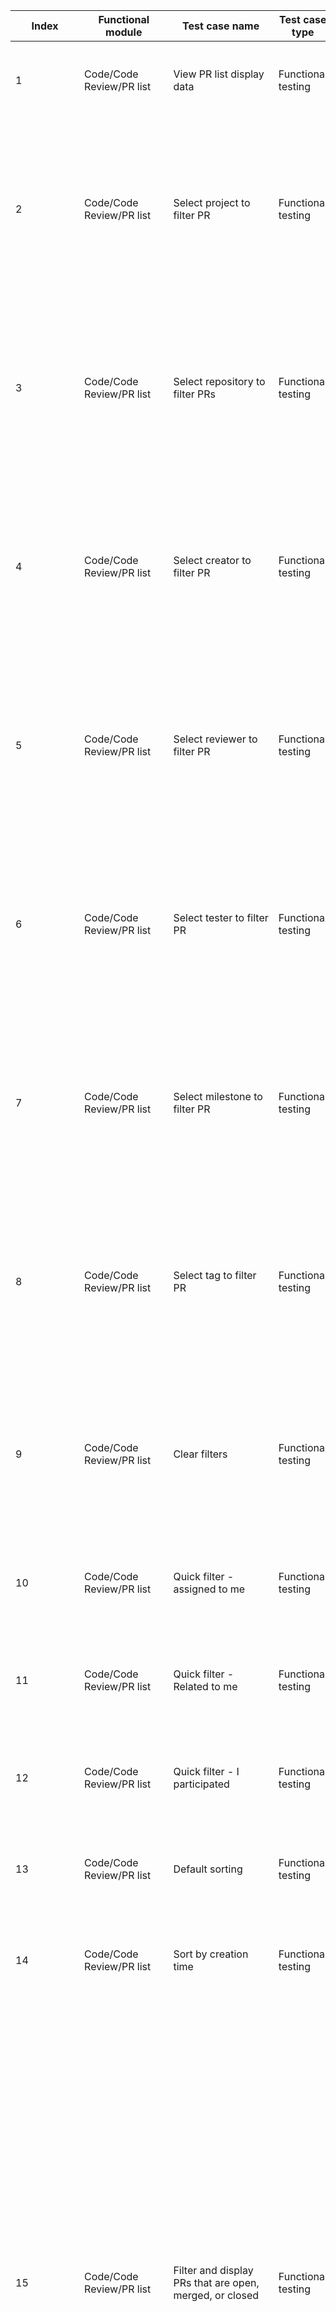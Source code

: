 | Index | Functional module | Test case name | Test case type | Priority | Precondition | Step description | Expected result | Remarks |
| - | - | - | - | - | - | - | - | - |
| 1 | Code/Code Review/PR list | View PR list display data | Functional testing | P4 | 1. Administrator account login<br>2. Multiple PRs already exist<br>3. Enter the open PR list page | View page title, PR title, PR tags, latest commit message, reviewer and tester avatars. | List page title: Code review (enabled), PR related data is correct, avatars are displayed correctly |  |
| 2 | Code/Code Review/PR list | Select project to filter PR | Functional testing | P2 | 1. Administrator account login<br>2. Multiple PRs under different associated projects already exist<br>3. There is already a PR information: Title is 'abc123', Project is 'aa', Repository is 'bb', Creator is 'cc', Reviewer is 'dd', Tester is 'ee', Milestone is 'ff', and Label is 'gg'. | 1. Click on 'Projects' in the filter bar on the list page<br>2. Search project name 'aa'<br>3. Select project | 1. Display associated project list<br>2. Successful search<br>3. Filter out the corresponding PR data | Consistent functionality of filtering data through the filtering options in the open/merged/closed lists |
| 3 | Code/Code Review/PR list | Select repository to filter PRs | Functional testing | P2 | 1. Administrator account login<br>2. Multiple PRs under different associated projects already exist<br>3. There is already a PR information: Title is 'abc123', Project is 'aa', Repository is 'bb', Creator is 'cc', Reviewer is 'dd', Tester is 'ee', Milestone is 'ff', and Label is 'gg'. | 1. Click on 'Repositories' in the filter bar on the list page<br>2. Search repository name 'bb'<br>3. Select repository | 1. Display associated repository list<br>2. Successful search<br>3. Filter out the corresponding PR data | Consistent functionality of filtering data through the filtering options in the open/merged/closed lists |
| 4 | Code/Code Review/PR list | Select creator to filter PR | Functional testing | P2 | 1. Administrator account login<br>2. Multiple PRs under different associated projects already exist<br>3. There is already a PR information: Title is 'abc123', Project is 'aa', Repository is 'bb', Creator is 'cc', Reviewer is 'dd', Tester is 'ee', Milestone is 'ff', and Label is 'gg'. | 1. Click [Creator] in the filter bar on the list page<br>2. Search creator 'cc'<br>3. Select creator | 1. Show associated university members list, visitor list is empty<br>2. Successful search<br>3. Filter out the corresponding PR data | Consistent functionality of filtering data through the filtering options in the open/merged/closed lists |
| 5 | Code/Code Review/PR list | Select reviewer to filter PR | Functional testing | P2 | 1. Administrator account login<br>2. Multiple PRs under different associated projects already exist<br>3. There is already a PR information: Title is 'abc123', Project is 'aa', Repository is 'bb', Creator is 'cc', Reviewer is 'dd', Tester is 'ee', Milestone is 'ff', and Label is 'gg'. | 1. Click [Reviewer] in the filter bar on the list page<br>2. Search reviewer 'dd'<br>3. Select reviewer | 1. Show associated university members list, visitor list is empty<br>2. Successful search<br>3. Filter out the corresponding PR data | Consistent functionality of filtering data through the filtering options in the open/merged/closed lists |
| 6 | Code/Code Review/PR list | Select tester to filter PR | Functional testing | P2 | 1. Administrator account login<br>2. Multiple PRs under different associated projects already exist<br>3. There is already a PR information: Title is 'abc123', Project is 'aa', Repository is 'bb', Creator is 'cc', Reviewer is 'dd', Tester is 'ee', Milestone is 'ff', and Label is 'gg'. | 1. Click [Creator] in the filter bar on the list page<br>2. Search tester 'ee'<br>3. Select testers | 1. Show associated university members list, visitor list is empty<br>2. Successful search<br>3. Filter out the corresponding PR data | Consistent functionality of filtering data through the filtering options in the open/merged/closed lists |
| 7 | Code/Code Review/PR list | Select milestone to filter PR | Functional testing | P2 | 1. Administrator account login<br>2. Multiple PRs under different associated projects already exist<br>3. There is already a PR information: Title is 'abc123', Project is 'aa', Repository is 'bb', Creator is 'cc', Reviewer is 'dd', Tester is 'ee', Milestone is 'ff', and Label is 'gg'. | 1. Click [Milestone] in the filter bar on the list page<br>2. Search milestone 'ff'<br>3. Select milestone | 1. Display associated milestones<br>2. Successful search<br>3. Filter out the corresponding PR data | Consistent functionality of filtering data through the filtering options in the open/merged/closed lists |
| 8 | Code/Code Review/PR list | Select tag to filter PR | Functional testing | P2 | 1. Administrator account login<br>2. Multiple PRs under different associated projects already exist<br>3. There is already a PR information: Title is 'abc123', Project is 'aa', Repository is 'bb', Creator is 'cc', Reviewer is 'dd', Tester is 'ee', Milestone is 'ff', and Label is 'gg'. | 1. Click on 'Tags' in the filter bar on the list page<br>2. Search for tag "gg"<br>3. Select tags | 1. Display associated labels<br>2. Successful search<br>3. Filter out the corresponding PR data | Consistent functionality of filtering data through the filtering options in the open/merged/closed lists |
| 9 | Code/Code Review/PR list | Clear filters | Functional testing | P1 | 1. Administrator account login<br>2. Multiple PRs already exist<br>3. Enter the open PR list page | 1. On the list page, click on 'Project', 'Repository', 'Creator', 'Reviewer', 'Tester', 'Milestone', 'Label' in the filter bar, enter keywords to filter<br>2. Click 'Clear' button | 1. Filter out the corresponding PR data<br>2. Display all opened PR data in the list | Consistent functionality of filtering data through the filtering options in the open/merged/closed lists |
| 10 | Code/Code Review/PR list | Quick filter - assigned to me | Functional testing | P1 | 1. Administrator account login<br>2. Multiple assign to me PRs already exist<br>3. Enter the open PR list page | 1. Click on 'Quick Filter' in the filter bar on the list page<br>2. Click 'Assigned to me' | 1. The dropdown options display 'Assigned to Me', 'Related to Me', 'I'm Involved' as three options<br>2. Filter out corresponding PR data | Consistent functionality of filtering data through the filtering options in the open/merged/closed lists |
| 11 | Code/Code Review/PR list | Quick filter - Related to me | Functional testing | P1 | 1. Administrator account login<br>2. There are multiple PRs related to the current logged-in user<br>3. Enter the open PR list page | 1. Click on 'Quick Filter' in the filter bar on the list page<br>2. Click 'Related to me' | 1. The dropdown options display 'Assigned to Me', 'Related to Me', 'I'm Involved' as three options<br>2. Filter out corresponding PR data | Consistent functionality of filtering data through the filtering options in the open/merged/closed lists |
| 12 | Code/Code Review/PR list | Quick filter - I participated | Functional testing | P1 | 1. Administrator account login<br>2. Multiple PRs exist in which the current user is involved<br>3. Enter the open PR list page | 1. Click on 'Quick Filter' in the filter bar on the list page<br>2. Click "Participated by me" | 1. The dropdown options display 'Assigned to Me', 'Related to Me', 'I'm Involved' as three options<br>2. Filter out corresponding PR data | Consistent functionality of filtering data through the filtering options in the open/merged/closed lists |
| 13 | Code/Code Review/PR list | Default sorting | Functional testing | P2 | 1. Administrator account login<br>2. Multiple PRs already exist<br>3. Enter the open PR list page | 1. Click the sorting icon on the right side of the filtering bar in the list page<br>2. Click 'Default sorting' | 1. Show two options 【Default Sorting】 and 【Creation Time】 in the dropdown<br>2. Page refresh, PR default sorting | Consistent functionality of filtering data through the filtering options in the open/merged/closed lists |
| 14 | Code/Code Review/PR list | Sort by creation time | Functional testing | P2 | 1. Administrator account login<br>2. Multiple PRs already exist<br>3. Enter the open PR list page | 1. Click the sorting icon on the right side of the filtering bar in the list page<br>2. Click the "Create Time". | 1. Show two options 【Default Sorting】 and 【Creation Time】 in the dropdown<br>2. Page refresh, PRs sorted in reverse order of creation time | Consistent functionality of filtering data through the filtering options in the open/merged/closed lists |
| 15 | Code/Code Review/PR list | Filter and display PRs that are open, merged, or closed | Functional testing | P0 | 1. Administrator account login<br>2. Go to the PR list page for each state: open/merged/closed.<br>3. There are 3 existing PR (Pull Request) information in open/merged/closed states: Title is 'abc123', Project is 'aa', Repository is 'bb', Creator is 'cc', Reviewer is 'dd', Tester is 'ee', Milestone is 'ff', Label is 'gg' | 1. Click on the project 'aa', repository 'bb', creator 'cc', reviewer 'dd', tester 'ee', milestone 'ff', label 'gg' in the filter bar on the list page<br>2. Enter "a" in the search input box in the code review column and move the cursor away.<br>3. Enter 'c1' in the search input box for code review and move the cursor out of the input box<br>4. Enter "3" in the search input box in the code review panel and move the cursor out of the input box.<br>5. In the code review panel, enter 'ABC' in the search input box and move the cursor out of the input box<br>6. In the code review, enter 'mmabc123mm' in the search input box, and move the cursor away from the input box. | 1. Code review panel data refresh, including 'abc123' in the search results for code reviews<br>2. Code review panel data refresh, including 'abc123' in the search results for code reviews<br>3. Code review panel data refreshes, including 'abc123' in the search results for code review<br>4. Code review panel data refreshes, including 'abc123' in the search results for code review<br>5. Code review panel data refreshes, including 'abc123' in the search results for code review<br>6. Prompt: No Code Review Available | Consistent filtering functionality in the open/merged/closed lists. |
| 16 | Code/Code Review/PR list | Create PR in PR list page | Functional testing | P0 | 1. Administrator account login<br>2. Multiple PRs already exist<br>3. Enter the open PR list page | 1. Click the "Request Review" button in the upper right corner of the list page<br>2. In the source branch selection box, click to select a repository and a branch within the repository.<br>3. Select different branches in the target branch selection box<br>4. Appear (1) or (2) prompt information, check the reviewer and reviewer names and avatars, submission records, file changes below the title input box<br>5. Fill in the title and review content, check 'Delete submitted branch after merging' and 'Close mentioned tasks after merging', click 'Create' button.<br>6. View PR title, creator, creation time, corresponding source branch and target branch, PR content, commit history, file changes, and operation log data | 1. Jump to the page for code review requests<br>2. The repository and branch of the target branch are the same as the source branch. The page prompts: You must select a different branch.<br>3. Depending on the different versions of the branch code, there may be three types of prompts: ① Cannot be automatically merged.<br>② Automatically merge<br>③ Code is the same in two branches, switch to another branch.<br>4. Reviewer and reviewer name and avatar are correct, submit records, file change data correctly<br>5. Successfully created, jump to the PR details page<br>6. The data is consistent with when creating a new PR |  |
| 17 | Repository/Code Review/PR | Create comment PR | Functional testing | P1 | 1. Administrator account login<br>2. There is an existing PR with the title "abc"<br>3. Go to PR details page | 1. Fill in the comment content (images, emojis, etc.), click the 'Comment' button<br>2. Refresh PR details page | 1. Comment Success, Comment +1<br>2. Comments still exist |  |
| 18 | Repository/Code Review/PR | Edit PR comment | Functional testing | P3 | 1. Administrator account login<br>2. There is already a PR with the title 'abc' and there are comments in the PR<br>3. Go to PR details page | 1. Select a comment, click [Edit], modify the comment content (image, emoji, etc.), click [Comment] button<br>2. Refresh PR details page | 1. Edit succeeded<br>2. Comments still exist |  |
| 19 | Repository/Code Review/PR | Reply to PR comment | Functional testing | P3 | 1. Administrator account login<br>2. There is already a PR with the title 'abc' and there are comments in the PR<br>3. Go to PR details page | 1. Choose a comment reply, fill in the content (image, emoticon, etc.), and click the 'Comment' button<br>2. Refresh PR details page | 1. Comment Success, Comment +1<br>2. Reply to comments still exist |  |
| 20 | Repository/Code Review/PR | Delete PR comment | Functional testing | P3 | 1. Administrator account login<br>2. There is already a PR with the title 'abc' and there are comments in the PR<br>3. Go to PR details page | 1. Select the comment and click the 'Delete' button<br>Click the [Delete] button<br>3. Refresh the PR detail page | Popup prompt to delete comment<br>2. Delete successfully, no prompt message<br>3. Comment-1 |  |
| 21 | Repository/Code Review/PR | React to PR comments | Functional testing | P3 | 1. Administrator account login<br>2. There is already a PR with the title 'abc' and there are comments in the PR<br>3. Go to PR details page | 1. Select a comment and click the "+" to express your opinion<br>2. Select emoticon<br>3. Refresh the PR detail page | 1. Display emoticon<br>2. Emojis are displayed below the comments +1<br>3. Emojis still exist |  |
| 22 | Repository/Code Review/PR | Copy PR comment link | Functional testing | P3 | 1. Administrator account login<br>2. There is already a PR with the title 'abc' and there are comments in the PR<br>3. Go to PR details page | 1. Select the comment, click 'Copy link'<br>2. Create a new tab, paste the link in the address bar, and access the link. | 1. Prompt copied<br>2. Successfully access the PR details page |  |
| 23 | Repository/Code Review/PR | Comment delete exception | Functional testing | P4 | 1. Administrator account login<br>2. There is already a PR with the title 'abc' and there are comments in the PR<br>3. Go to PR details page | 1. Open two web ends web1 and web2 and delete the same comment at the same time<br>2. web2 end Click 'OK' | 1. Deletion of a comment is successful on one web1 end, but fails on another web2 end with a pop-up prompt: Comment deletion failed!<br>2. The pop-up window is closed, the page is refreshed, and the comment is not displayed |  |
| 24 | Repository/Code Review/PR | Create comment exception | Functional testing | P4 | 1. Administrator account login<br>2. There is an existing PR with the title "abc"<br>3. Go to PR details page | 1. Open two web pages web1 and web2. web1 deletes the commented target, web2 creates a new comment<br>2. Refresh the web2 interface | 1. Toast message: Comment failed, please try again later!<br>2. Comment is not displayed |  |
| 25 | Repository/Code Review/PR | Edit comment exception | Functional testing | P4 | 1. Administrator account login<br>2. There is already a PR with the title 'abc' and there are comments in the PR<br>3. Go to PR details page | 1. Open two web versions: web1 and web2. Delete a comment in web1, and edit the comment in web2.<br>2. Refresh the web2 interface | 1. Toast prompt: 404 Not Found. |  |
| 26 | Repository/Code Review/PR | Reply comment exception | Functional testing | P4 | 1. Administrator account login<br>2. There is already a PR with the title 'abc' and there are comments in the PR<br>3. Go to PR details page | 1. Open two web versions: web1 and web2. Delete a comment in web1, and reply to the comment in web2.<br>2. Refresh the web2 interface | 1. Toast prompt: This comment has been deleted!<br>2. Comment is not displayed |  |
| 27 | Repository/Code Review/PR | Comment content restriction verification | Functional testing | P3 | 1. Administrator account login<br>2. There is an existing PR with the title "abc"<br>3. Go to PR details page | 1. When comment content is empty<br>2. Enter a comment with a space and click "Comment"<br>3. Enter an emoji or special characters such as <>?!@#￥%……&*（, and click 'Comment'<br>4. Enter a character<br>5. Enter 65535 characters<br>6. Enter a word count of 65536 characters | 1. The "Comment" button is grayed out and cannot be clicked<br>2. Toast prompt: Comment content is empty and cannot be created.<br>3. Comment created successfully<br>4. Comment created successfully<br>5. Comment created successfully<br>6. Comment failed, toast prompt: Content too long (maximum 65535 characters) |  |
| 28 | Repository/Code Review/PR | PR details - Merge function - Branch merge | Functional testing | P1 | 1. Logged In<br>2. Create branch aa in the repository, add file name bb with content cc, add file name bb2 with content cc2. Branch aa has two commits, create pr1 from aa to master<br>3. Go to the details page of pr1, set the reviewers and testers, and display the merge button | 1. Click 'Merge'<br>2. Click on "Merge Branch"<br>3. Click on 'Accept pull request' | 1. Show the option 'Merge Branch - all commits from the source branch will be merged into the target branch and create a new commit'.<br>Flatten Branch-Multiple commits in the source branch will be packaged into one commit and merged into the target branch<br>Rebase and merge - The 个 submissions from the source branch will be repositioned and submitted to the target branch.<br>2. Show input box, auto fill title, description<br>3. Merge successful. The page is refreshed, the PR status changes to merged, and check the master branch for the addition of file 'bb' with content 'cc'. | PR merge requires at least 1 commit, with no maximum limit |
| 29 | Repository/Code Review/PR | PR details-Merge function-Flatten branch | Functional testing | P1 | 1. Logged In<br>2. Create branch aa in the repository, add file name bb with content cc, add file name bb2 with content cc2. Branch aa has two commits, create pr1 from aa to master<br>3. Go to the details page of pr1, set the reviewers and testers, and display the merge button | 1. Click "Merge" and select the flat branch<br>2. Click on 'Accept pull request' | 1. Show the option 'Merge Branch - all commits from the source branch will be merged into the target branch and create a new commit'.<br>Flatten Branch-Multiple commits in the source branch will be packaged into one commit and merged into the target branch<br>Rebase and merge - The 个 submissions from the source branch will be repositioned and submitted to the target branch.<br>2. Show input box, auto fill title, description<br>3. Merge successfully. Page refreshes and PR status changes to merged. Check master branch, new file bb added with content cc | PR merge requires at least 1 commit, with no maximum limit |
| 30 | Repository/Code Review/PR | PR details - Merge function - Rebase and merge | Functional testing | P1 | 1. Logged In<br>2. Create branch aa in the repository, add file name bb with content cc, add file name bb2 with content cc2. Branch aa has two commits, create pr1 from aa to master<br>3. Go to the details page of pr1, set the reviewers and testers, and display the merge button | 1. Duplicate create PR display 'Merge' button, click 'Merge', select 'Edit and Merge'.<br>2. Click on 'Accept pull request' | 1. Show the option 'Merge Branch - all commits from the source branch will be merged into the target branch and create a new commit'.<br>Flatten Branch-Multiple commits in the source branch will be packaged into one commit and merged into the target branch<br>Rebase and merge - The 个 submissions from the source branch will be repositioned and submitted to the target branch.<br>2. Display the text: Multiple submissions from the source branch will be repositioned and submitted to the target branch<br>3. Merge successfully. Page refreshes and PR status changes to merged. Check master branch, new file bb added with content cc | PR merge requires at least 1 commit, with no maximum limit |
| 31 | Repository/Code Review/PR | PR details - branch merge text box restriction | Functional testing | P3 | 1. Logged In<br>2. Create PR1 for the repository<br>3. Enter the 'pr1 details page' which displays the merge commit text box. | 1. Title is empty, description is empty<br>2. Title is empty, description is not empty<br>3. Title is not empty, description is empty<br>4. Title length:<br>5. Description length:<br>6. Title and description emoji symbols<br>7. Title and description special characters<br>8. Title and description input empty space | 1. Not mergeable<br>2. Can be merged<br>3. Can be merged<br>Limit: 65535<br>Limit: 65535<br>6. No Limit<br>7. No Limit<br>8. Cannot be merged |  |
| 32 | Repository/Code Review/PR | PR details - review feature | Functional testing | P2 | 1. Logged In<br>2. Create PR1 for the repository<br>3. Enter the 'pr1 details page' | 1. No Operation<br>2. Click on the Minimum number of people dropdown menu<br>3. Click the Edit icon to deselect the Inspectors<br>4. Click on the Minimum number of people dropdown menu | 1. By default, display one Inspector, with a minimum of 1<br>2. Display 0 and 1<br>3. The review shows unset, minimum number 0<br>4. Display 0 |  |
| 33 | Repository/Code Review/PR | PR-File changes, comment code in file | Functional testing | P0 | 1. Administrator account login<br>2. There is an existing PR with the title "abc"<br>3. Go to PR details page | 1. Select a file with code changes and hover over a line of code.<br>2. Click "+"<br>3. Fill in the content, click [Comment] | 1. Show the identifier for adding comments '+', prompt: click to comment on this line<br>2. Pop-up text box.<br>3. Submit successfully |  |
| 34 | Repository/Code Review/PR | PR - Submit records, comment on code in files | Functional testing | P0 | 1. Administrator account login<br>2. There is an existing PR with the title "abc"<br>3. Go to PR details page | 1. Select a file with code changes and hover over a line of code.<br>2. Click "+"<br>3. Fill in the content, click [Comment] | 1. Show the identifier for adding comments '+', prompt: click to comment on this line<br>2. Pop-up text box.<br>3. Submit successfully |  |
| 35 | Repository/Code Review/PR | Rollback PR | Functional testing | P0 | 1. Administrator account login<br>2. There is a merged PR with the title 'abc'<br>3. Go to PR details page | 1. Enter the merged PR details page and click the "Rollback" button<br>2. Click on [New] | 1. Jump to the page for code review requests<br>2. Creation successful, redirect to the 'Roll Back xxx' page |  |
| 36 | Repository/Code Review/PR | Resolve PR conflicts in webIDE | Functional testing | P0 | 1. Administrator account login<br>2. There is an existing PR with the title "abc"<br>3. Go to PR details page | 1. Select a PR that can be resolved in webIDE and click [Try to resolve conflicts in webIDE]<br>2. Click on the conflicting file<br>3. Click on the conflict resolution method 'Accept Both'<br>4. Click on '+' to temporarily save, enter commit information, and click submit<br>5. Click "Return to repository" button | 1. Jump to the webIDE page<br>2. The file correctly displays the conflicting content and provides options for handling it [accept current changes/accept introduced changes/accept both]<br>3. Merge the code in the file<br>4. Submit successfully and display file differences in sections<br>5. Successfully return to PR page details |  |
| 37 | Repository/Code Review/PR | PR details page - Convert draft | Functional testing | P1 | 1. Logged In<br>2. Create pr1<br>3. Go to PR1 details page | 1. Click "Set as draft"<br>2. Click 'Cancel Draft' | 1. Toast prompt: Set as draft<br>2. Toast prompt: draft setting cancelled. |  |
| 38 | Repository/Code Review/PR | PR detail page - edit function | Functional testing | P1 | 1. Logged In<br>2. Create pr1<br>3. Go to PR1 details page | 1. Click the 'Edit' button<br>2. Change: pr content, pr dependencies, set priority as important, set labels, set associated issue, set milestone association, auto handling: checked, delete branch after closing and close mentioned issues after merging | 1. Enter edit page<br>2. Save successfully, the page refreshes and displays the latest title and content |  |
| 39 | Repository/Code Review/PR | PR details - Clone/Download - https | Functional testing | P2 | 1. Logged In<br>2. Enter a repository with an existing PR<br>3. Select a PR and click into the details page | 1. Click 'Clone/Download'<br>2. Click "HTTPS", click "Copy", paste it in the terminal and press Enter. | 1. Show dropdown menu<br>2. Terminal download normal |  |
| 40 | Repository/Code Review/PR | PR details - Clone/Download - SSH | Functional testing | P2 | 1. Logged In<br>2. Enter a repository with an existing PR<br>3. Select a PR and click into the details page | 1. Click 'Clone/Download'<br>2. Click 'SSH', click 'Copy', paste it in the terminal, and press enter | 1. Show dropdown menu<br>2. Terminal download normal |  |
| 41 | Repository/Code Review/PR | PR details - Download PR as Diff file | Functional testing | P2 | 1. Logged In<br>2. Enter a repository with an existing PR<br>3. Select a PR and click into the details page | 1. Click 'Clone/Download'<br>2. Click 'Download diff file' | 1. Show dropdown menu<br>2. The page jumps to the diff page and displays normally | Download PR's Diff file |
| 42 | Repository/Code Review/PR | PR details - Download PR as Email Patch file | Functional testing | P2 | 1. Logged In<br>2. Enter a repository with an existing PR<br>3. Select a PR and click into the details page | 1. Click 'Clone/Download'<br>2. Click 'Download Email Patch' | 1. Show dropdown menu<br>2. Page redirected to .patch page, displayed correctly | Download PR's Email Patch file |
| 43 | Repository/Code Review/PR | Pull Request details page - Close/Reopen feature | Functional testing | P1 | 1. Logged In<br>2. Create pr1<br>3. Go to PR1 details page | 1. Click 'Close'<br>2. Click on 'Reopen pull request'<br>3. At the bottom of the PR details, under the comment box, click 'Close pull request'<br>4. Click on 'Reopen pull request' below the comment box. | 1. Prompt: pull request update successful, status is closed<br>2. Note: pull request update successful, status is open<br>3. Prompt: Pull request updated successfully with 'Closed' status<br>4. Note: pull request update successful, status is open |  |
| 44 | Repository/Code Review/PR | PR details-audit item. | Functional testing | P1 | 1. Logged In<br>2. Create PR1 and set the reviewer and tester as yourself<br>3. Go to PR1 details page | 1. Click "Review approved"<br>2. Click "Pass the test"<br>3. Click "Cancel the review"<br>4. Click "Cancel the test"<br>5. Set the number of reviewers on the right side to 0<br>6. Set the number of testers on the right side to 0<br>7. Click "Review approved"<br>8. Click "Pass the test"<br>9. Add repository member 'member2' as an administrator and add reviewer 'member2'.<br>10. Set the number of reviewers to 2<br>11. Add testing member2<br>12. Set the number of testers to 2<br>13. Click 'Review Passed (All)'<br>14. Click 'Test Passed (All)'<br>15. Click on 'Cancel review'<br>16. Click on 'Cancel test'<br>17. Set the Reviewer to 0. Do not select any members<br>18. Set Testers to 0, do not select any members | 1. toast prompt: Inspection passed, the inspection item, the inspection shows completed, and the status is checked. The wording of "Inspection passed" is changed to "Cancel inspection".<br>2. Toast notification: Test passed the approval item, the test is marked as completed, and the status is checked. Text notification: No conflicts between source branch and target branch. Automatic merge is possible (if you still want to manually merge - click here to see how to do it). Display "Merge" button. Change the text of "Test Passed" to "Cancel Test"<br>3. Toast message: Successfully canceled review. 'Merge' button is not displayed. Text prompt: This Pull Request cannot be merged at the moment, as some reviews have not passed. Change 'Cancel Review' to 'Review Passed'.<br>4. Toast message: 'Successfully canceled the test'. 'Cancel Test' changes to 'Test Passed'.<br>5. Review Item: Review shows completed 0/0<br>6. Audit item: Test display shows completed 0/0 and displays the 'Merge' button<br>7. Review item: Review shows completed 1/0 Display 'Merge' button<br>8. Audit item: Testing shows completed 1/0 display "Merge" button<br>9. Audit item: Assign review personnel to display memeber2<br>10. Review item: The review display shows in progress 1/2. The 'Merge' button is not displayed. The 'Cancel Review' becomes a dropdown menu with options 'Cancel Review' and 'Review Passed (All)'.<br>11. Audit item: Assign, the test team member 2 is newly displayed.<br>12. Audit item: Testing shows in progress 1/2, 'Merge' button is not displayed, 'Cancel test' becomes a dropdown menu with options 'Cancel test' and 'Test passed (all)'.<br>13. Audit item: Review shows 2/2 completed with member2 checked<br>14. Review item: Test shows 2/2 completed, displays "Merge" button, member2 is checked<br>15. Review item: The review shows in progress 1/2 member2 is checked and does not display the 'Merge' button<br>16. Audit item: Testing shows 1/2 in progress with member2 checked<br>17. Audit item: Review column not displayed<br>18. In the review section, the 'Test' column is not displayed. Instead, the 'Merge' button is shown. |  |
| 45 | Repository/Code Review/PR | PR details - priority | Functional testing | P2 | 1. Logged In<br>2. Create PR1 for the repository<br>3. Go to the details page of PR1 | 1. Priority only supports single selection. Click 'Edit' for priority and select 'Critical'<br>2. Click "Edit" under priority again and select "Major" | 1. Priority is displayed as Critical<br>2. Priority is displayed as Major |  |
| 46 | Repository/Code Review/PR | PR details - Tags | Functional testing | P2 | 1. Logged In<br>2. Create PR1 for the repository<br>3. Go to the details page of PR1 | 1. Tags support multiple selection. Click on the 'Edit' button of the tag and select 'bug' and 'feature'.<br>4. Click on the tag 'Edit' again and select bug<br>5. Click on the 'Edit' tab again and select 'feature' | 3. Tags display bug feature<br>4. Display the tag as 'feature'<br>5. Label shows 'Not set' |  |
| 47 | Repository/Code Review/PR | PR Details - Label List | Functional testing | P2 | 1. Logged In<br>2. Create PR1 in the repository with 50 tags<br>3. Go to the details page of PR1 | 1. Click 'Edit Label' | 1. Display all label information without pagination function |  |
| 48 | Repository/Code Review/PR | PR details - Labels - Search function - See public use cases | Functional testing | P2 | 1. Logged In<br>2. Repository create pr1, create tags: 'aba', 'aabb'<br>3. Go to the details page of PR1 | 1. Click on the 'Edit' label and enter the label in the search box<br>2. Enter search term 'bb' in the search box<br>3. Enter 'b' in the search box<br>4. Search box length limit | 1. Text display: No suitable results found<br>2. Search result is: aabb<br>3. Search result: aba/aabb<br>4. No Limit |  |
| 49 | Repository/Code Review/PR | PR details - Tags - Tag management jump | Functional testing | P1 | 1. Logged In<br>2. Create PR1 for the repository<br>3. Go to the details page of PR1 | 1. Click on the "Edit" label<br>2. Click on "Tag Management" | 1. Display label list<br>2. Jump to label management interface |  |
| 50 | Repository/Code Review/PR | Pull Request Details - Associate Issue | Functional testing | P1 | 1. Logged In<br>2. Create PR1 repository. Create an issue named aba and aabb.<br>3. Go to the details page of PR1 | 1. Associate issues support multi-selection, click on 'Edit' to select issue1 and issue2 for association.<br>2. Click 'Edit' for the associated issue and select issue1 and issue2 | 1. Associate issue displays issue1 issue2<br>2. Associated issue is displayed as unlinked |  |
| 51 | Repository/Code Review/PR | PR details - Associated issue list | Functional testing | P1 | 1. Logged In<br>2. Create a repository with 100 PR1 issues<br>3. Go to the details page of PR1 | 1. Click 'Edit Label' | 1. Display all issue information, without pagination |  |
| 52 | Repository/Code Review/PR | Create PR | Functional testing | P0 | 1. Logged In<br>2. Create branch aba identical to master, aabb is ahead of master<br>3. Enter the 'PR list' page | 1. Click 'Create pull request'<br>2. Click the branch dropdown menu of the source branch and select aba<br>3. Click on the branch dropdown menu of the source branch and select 'aabb'<br>4. Title input: pr1 Click 'Create pull request'<br>5. Enter create pull request page again, select source branch as aabb | 1. Redirect to the 'Create pull request' page, which by default shows 'namespace/project_path/master' and prompts to choose a different branch<br>2. Text prompt: repository branch namespace/project_path/aba and namespace/project_path/master seem to have no difference, try selecting another branch?<br>3. Display editable content, text prompt: "Automatically merge" Create pull request "button grayed out<br>4. Toast prompt: Pull Request created successfully! Page refreshes to display the PR details<br>5. Text prompt: Pull Request with the same source branch and target branch already exists! pr1 |  |
| 53 | Repository/Code Review/PR | Create pseudo-concurrent pull request | Functional testing | p3 | 1. Logged In<br>2. Create a branch 'aabb' ahead of 'master'<br>3. Enter the web client 1PR creation page. Branch aabb -> master, Title: aa.<br>4. Create a new web2 window and enter the new PR interface at the same time. Branch: aabb -> master. Title: aa | 1. Click on "Create pull request" for web1 and immediately click on "Create pull request" for web2. | 1. Web1 created successfully, Web2 creation failed. Toast message: Pull Request with the same source branch and target branch already exists! Page refreshed. Message: Pull Request with the same source branch and target branch already exists! |  |
| 54 | Repository/Code Review/PR | Create PR - Verify title restrictions | Functional testing | p3 | 1. Logged In<br>Enter the new pull request page | 1. Enter emoji, click 'Create Pull Request'<br>2. Enter a space and click 'Create Pull Request'<br>3. Title length limit, minimum 1 character<br>4. Title length limit is less than or equal to 191 characters<br>5. Title length limit, enter 192 characters<br>6. Enter a title with special characters 'abc123中文!@#$%^&！@#。，。><?_+' and include emoji expressions. | 1. Creation failed, prompt 'Title cannot be blank, please fill it in before submitting.'<br>2. Title field is marked in red<br>3. Created successfully<br>4. Create succeeded<br>5. Creation failed, prompt 'Pull Request creation failed! Title is too long (maximum 191 characters).'<br>6. Creation successful, jump to the PR details page, the title is displayed correctly, and emoji expressions are filtered out. |  |
| 55 | Repository/Code Review/PR | Create pr-verify that the title can be repeated | Functional testing | p3 | 1. Logged In<br>Enter the new pull request page | 1. Enter the title 'aa', click 'Create pull request'<br>2. Enter the new creation interface again, enter the title as 'aa', and click 'Create Pull Request'. | 1. Successfully created, toast prompt: Pull Request created successfully! The page is refreshed to display the PR details.<br>2. Successfully created, toast prompt: Pull Request created successfully! The page is refreshed to display the PR details. |  |
| 56 | Repository/Code Review/PR | Create PR - Validate content restrictions | Functional testing | p3 | 1. Logged In<br>Enter the new pull request page | 1. Enter the title, and then enter the content with a word count of 65535. Click 'Create pull request'<br>2. The content input exceeds 65535 characters. Click 'Create pull request'.<br>3. When the content is empty<br>4. Content is emoji, special characters $%^&*《》? | 1. Successfully created, toast prompt: Pull Request created successfully! The page is refreshed to display the PR details.<br>2. Creation failed, toast message: Pull Request creation failed, please try again later!<br>3. Can be created successfully<br>4. Can be created successfully |  |
| 57 | Repository/Code Review/PR | New PR page - Branch list - Search | Functional testing | P2 | 1. Logged In<br>2. Create branches aba and aabb ahead of master.<br>3. Enter the PR list page | 1. Click 'Create pull request'<br>2. Click on the dropdown menu of the source branch<br>3. Search box enter cc<br>4. Enter t<br>5. Enter a<br>6. Enter b<br>7. Enter ba | 1. Redirect to the 'Create pull request' page, which by default shows 'namespace/project_path/master' and prompts to choose a different branch<br>2. Display master aba aabb<br>3. Copy prompt: No results found<br>4. Display master<br>5. Display master aba aabb<br>6. Display aba aabb<br>7. Show ABA |  |
| 58 | Repository/Code Review/PR | PR details - milestone | Functional testing | P2 | 1. Logged In<br>2. Create a PR in the repository and create a milestone named aba and aabb<br>3. Go to the details page of PR1 | 1. Milestone only supports single selection. Click "Edit" for milestone and select aba<br>2. Click "Edit" in the milestone and select aabb<br>3. Click 'Edit' for the milestone and select 'unassociated' | 1. Milestone displays aba<br>2. Milestone Display aabb<br>3. Milestone displays unassociated |  |
| 59 | Repository/Code Review/PR | PR details - Milestone list | Functional testing | P2 | 1. Logged In<br>2. Create a PR1 repository with 100 milestones.<br>3. Go to the details page of PR1 | 1. Click on "Milestone Edit" | 1. Display all milestones, no pagination function. |  |
| 60 | Repository/Code Review/PR | PR Details - Operation Log | Functional testing | P1 | 1. Logged in as memeber1<br>2. Create branch 'aba' ahead of 'master', create milestone 1, create issue 1, create pull request 1<br>3. Enter the create pull request page, branch aba -> master | 1. Enter title pr2. Enter content pr2. Select pr dependency pr1. Set priority to important, set label to bug, set associated issue<br>2. Edit pr2, cancel the dependency on pr1 and save<br>3. Edit PR2 and update the content to pr2pr2 and save<br>4. Click 'Review passed'<br>5. Click 'Test Passed'<br>6. Click 'Set as draft'<br>7. Branch aba added file bb, create a commit<br>8. Click 'Cancel Draft'<br>9. Click 'Merge' to merge branches | 1. Toast prompt: Pull Request created successfully! Refresh the page to display pr details, initialize the log to display: xxx
Add dependency pr! x pr1 (highlighted and clickable)<br>xx sets priority to Major<br>xx added the bug label<br>Set the milestone to milestone1 (highlighted and clickable)<br>xx assigned the reviewer xx (highlighted and clickable)<br>xx assigned xx (highlighted and clickable)<br>xx is associated with issue1 (highlighted and clickable)<br>2. Log added: xx removed dependency pr xxx<br>3. Log added: xx updated the description "...". Click to display the change text.<br>4. Log added: xx review passed<br>5. Log added: xx test passed<br>6. Log added: xx set as draft<br>7. Log added: xx pushed the code and reset it to 'Not Reviewed' and 'Not Tested'.<br>8. Log added: xx cancels draft setting<br>9. Log added: xx merged the Pull Request (merged via Web) |  |
| 61 | Repository/Code Review/PR | Check the length of operation log in PR details | Functional testing | p4 | 1. Logged In<br>2. Create a new PR1 in the repository and associate it with a PR with a long name<br>3. Go to 'pr1 details page' | 1. Click on 'Expand all operation logs' to view the logs related to dependent pull requests | 1. Show all PR names |  |
| 62 | Repository/Code Review/PR | PR detail - Expand/Collapse all operation logs | Functional testing | p3 | 1. Logged In<br>2. Repository create pr1<br>3. Go to 'pr1 details page' | 1. Click on 'Expand all operation logs' under the comments<br>2. Click 'Collapse all operation logs' | 1. Expand successfully, the text becomes 'Collapse all operation logs'<br>2. The collection is successful, and the copy becomes 'Expand all operation logs'. |  |
| 63 | Repository/Code Review/PR | PR Details Page - PR Comments - New/Edit/Reply/Link Address Functionality. | Functional testing | P0 | 1. Logged In<br>2. Repository create pr1<br>3. Go to 'pr1 details page' | 1. Enter '111' in the comment box and click 'Comment'<br>2. Click on the right side '...', select 'Edit', continue typing 222, click 'Save'<br>3. Click on "Reply", enter '333', and click "Comment".<br>4. Click on the '...' on the right of '111' and select 'Link Address'<br>5. Click on the '...' on the right of '333' and select 'Link Address' | 1. Add a new comment.<br>2. Edit successful, content is displayed as 111222<br>3. Reply successful, content displayed as 333<br>4. The URL address adds 'note_' and related information. The content of the comment and its replies are circled in red.<br>5. URL address adds note_related information, and the content of this comment is highlighted with a red border |  |
| 64 | Repository/Code Review/PR | PR details page - PR comments - No comments | Functional testing | P3 | 1. Logged In<br>2. Enter a repository with an existing PR<br>3. Enter the PR details page | 1. No comments | 1. Only display operation log information and rich text editing box |  |
| 65 | Repository/Code Review/PR | PR details page-PR comments-comment count statistics | Functional testing | P3 | 1. Logged In<br>2. Repository create pr1<br>3. Go to 'pr1 details page' | 1. No comments<br>2. Create a top-level comment<br>3. Reply to the primary comment and become a secondary comment<br>4. Validate the comment count with the PR list page | 1. Quantity displays 0.<br>2. The quantity displays 1.<br>3. Quantity display 2<br>4. Quantity is displayed consistently | The comment count includes both primary and secondary comments |
| 66 | Repository/Code Review/PR | PR details page - PR comment - comment and reply permissions | Functional testing | P3 | 1. User not logged in<br>2. Go to the public repository 'PR details page' | 1. Click 'Comment'<br>2. After logging in, click on "Comment" | 1. Navigate to the login page<br>2. Able to comment and reply normally | After logging in, as long as there is page access permission, you can reply |
| 67 | Repository/Code Review/PR | PR details page - PR code block comment - link address | Functional testing | P2 | 1. Logged In<br>2. Repository create pr1<br>3. Go to 'pr1 details page' | 1. Enter the 'File' tab, comment the code content as 111. It is a level one comment. Reply to the comment with content '111' as '222' which is a level two comment.<br>2. Click on the primary comment '...' and select the link address<br>3. Copy the URL and request the address in a new web window<br>4. Click on the ellipsis in the secondary comment and choose 'Link Address'<br>5. Copy the URL and request the address in a new web window | 1. Display code block comments<br>2. The red box marks the primary comment block, which includes secondary comments<br>3. Go directly to the primary comment of this code block<br>4. Red box marked second-level comment<br>5. Go directly to the secondary comment of this code block |  |
| 68 | Repository/Code Review/PR | PR details page-Create issue from PR comment | Functional testing | P3 | 1. Logged In<br>2. Repository create pr1<br>3. Go to 'pr1 details page' | 1. Comment input box: Enter aa, click "Comment", select 'Create issue' | 1. Open a new web port to display the new issue interface, automatically fill in the title with comment content, and add comment content to PR. |  |
| 69 | Repository/Code Review/PR | PR detail page - PR comments - pagination feature | Functional testing | P1 | 1. Logged In<br>2. Repository create pr1<br>3. Go to 'pr1 details page' | 1. The number of PR comments is less than or equal to 60<br>2. Create PR with 61 comments<br>3. Click 'Load More'<br>4. Create 120 pull requests<br>5. Click 'Load More'<br>6. Create 121 pull requests<br>7. Click 'Load More'<br>8. Click 'Load More' | 1. Show all<br>2. Show the first 30 and last 30 pieces of information, fold the 31st piece, with text: "1 piece of information is folded here"<br>3. Display 31st item out of 61<br>4. Show the first 30 and last 30 pieces of information, fold the 60th piece, and display the message: '60 pieces of information are folded here.'<br>5. Display 60 collapsed, a total of 120 messages.<br>6. Display the first 30 and last 30 pieces of information. The 60th piece is collapsed with the text: '61 pieces of information are collapsed here.'<br>7. Display the folded 60 messages, fold the 91st message, text: '1 message is folded here'<br>8. Display the folded 91 records, a total of 121 pieces of information displayed | Number of comments = number of timeline events including [log, PR comments, code block comments]. |
| 70 | Repository/Code Review/PR | PR details page-PR code block comment UI style | Functional testing | P2 | 1. Logged In<br>2. Repository create pr1<br>3. Go to 'pr1 details page' | 1. Enter the 'Files' tab, and the code content of the file is commented as 111. Switch to the 'Comments' tab<br>2. Check the code block style | 1. Display code block comments, title: xxx comments on the file<br>2. Top displays 'Comments on xx lines - xx lines', file name, file content, comment content, resolved checkbox, reaction buttons, reply button, view details button, '...' button |  |
| 71 | Repository/Code Review/PR | Pull Request details page - PR code block comments - Resolved checkbox. | Functional testing | P2 | 1. Logged In<br>2. Repository create pr1<br>3. Go to 'pr1 details page' | 1. Enter the 'Files' tab, and the code content of the file is commented as 111. Switch to the 'Comments' tab<br>2. Check 'Resolved' | 1. Display code block comments<br>2. Resolved status is checked, hover to display "xxx marked as resolved" |  |
| 72 | Repository/Code Review/PR | PR details page - PR code block comments - delete function | Functional testing | P2 | 1. Logged In<br>2. Repository create pr1<br>3. Go to 'pr1 details page' | 1. Enter the 'File' tab, comment the file code content as 111. It is a first-level comment. Reply '111' with the content '222' as a second-level comment. Reply '111' with the content '333' as a second-level comment. Switch to the 'Comment' tab.<br>2. Click on the content "333" "..." and select "Delete"<br>3. Click "OK"<br>4. Click "..." on the first-level comment of content '111' and select "delete"<br>5. Click "OK" | 1. Display code block comments<br>2. Popup prompt: Are you sure you want to delete this comment? Sub-comments will also be deleted.<br>3. The secondary comment '333' was deleted successfully<br>4. Popup prompt: Are you sure you want to delete this comment? Sub-comments will also be deleted.<br>5. Deletion successful, first level comments, second level comments, and code blocks are all deleted together | The logic of the comment code block is: the code block is displayed if there is a comment, and not displayed if there is no comment. |
| 73 | Repository/Code Review/PR | PR details page - Delete exception in PR code block comments | Functional testing | P2 | 1. Logged In<br>2. Repository creates PR1. Create code block comment<br>3. Go to 'pr1 details page' | 1. Open two web ends web1 and web2 and delete the same comment at the same time<br>2. web2 end Click 'OK' | 1. Deletion of a comment is successful on one web1 end, but fails on another web2 end with a pop-up prompt: Comment deletion failed!<br>2. The pop-up window is closed, the page is refreshed, and the comment is not displayed |  |
| 74 | Repository/Code Review/PR | PR details page - Submit tab - Cherry pick - Create to this repository | Functional testing | P1 | 1. Logged In<br>2. Create a pull request branch111 -> master<br>3. Check one or more commits under the 'Submit Records' section on the PR details page<br>Repository not forked | 1. Click "cherry pick"<br>2. Do not make any changes, select the target repository for Cherry-Pick code<br>3. The default is the current repository. Select the target repository and branch to submit the PR, default to the current repository and master, click 'cherry-pick' | 1. Pop up the cherry pick window<br>2. Redirect to the new PR page, showing source branch 'This Repository/cherry-pick-id' -> target branch 'This Repository/master'.<br>3. Added a cherry-pick information in PR comments |  |
| 75 | Repository/Code Review/PR | Failed to create cherry-pick to this repository in the PR details page-Submit tab-Cherry Pick. | Functional testing | P1 | 1. Logged In<br>2. Create a pull request branch111 -> master<br>3. Check one or more commits under the 'Submit Records' section on the PR details page<br>The repository has not been forked | 1. Click "cherry pick"<br>2. Select the target repository for cherry-picking the code<br>Default is the current repository, select the target repository for submitting PR: default current repository, change the branch to '111', click 'cherry-pick' | 1. Pop up the cherry pick window<br>2. Tip: CherryPick failed: The target branch of CherryPick already contains the selected commit content |  |
| 76 | Repository/Code Review/PR | pr detail page-submit tab-cherry pick-fork repository | Functional testing | P1 | 1. Logged In<br>2. Create a pull request branch111 -> master<br>3. Check one or more commits under the 'Submit Records' section on the PR details page<br>The repository has not been forked | 1. Click "cherry pick"<br>2. Click "Fork Repository" in the pop-up window<br>3. Subsequent logic is fork repository logic | 1. Pop up the cherry pick window<br>2. Pop up the fork repository dialog |  |
| 77 | Repository/Code Review/PR | pr detail page - submit tab - cherry pick - create to fork repository | Functional testing | P1 | 1. Logged In<br>2. Create a pull request branch111 -> master<br>3. Check one or more commits under the 'Submit Records' section on the PR details page<br>5. Display document creation popup | 1. Click "cherry pick"<br>2. Select the target repository for cherry-picking the code<br>Fork repository, select the target repository to submit the PR: default to current repository, branch is 'master', click 'cherry-pick' | 1. Pop up the cherry pick window<br>2. Jump to the new pull request page. The source branch fork repository/cherry-pick-id -> target branch is: this repository/master.<br>3. Added a cherry-pick information in PR comments |  |
| 78 | Repository/Code Review/PR | PR details page - Submit tab - Comparison view | Functional testing | P1 | 1. Logged In<br>2. Repository - Create a new branch '111', create a file 'aa' with content 'bb', one commit ahead of 'master'.<br>3. Create a pull request branch 111 -> master.<br>4. Go to the PR details page under the Submit tab | 1. Do not perform any operations [Submit only once and do not display the Compare View button]<br>2. Create a new branch 111. Add file aa1. Content is bb1. Make the second commit and go to the PR details page. Under 'Commit Records'<br>3. Check two commit records<br>4. Click 'Comparison View' | 1. Do not display 'Comparison View'<br>2. Display 'Compare view' in gray<br>3. Highlight 'Compare View'<br>4. Go to Compare View page |  |
| 79 | Repository/Code Review/PR | Pull Request detail page - Commits tab - Commit records UI | Functional testing | P1 | 1. User is logged in<br>2. Select existing public repository for PR<br>3. Go to PR details -> Commit tab -> Submit commit -> Must have a number of days interval | 1. Timeline<br>2. Submit information<br>3. Click on the commit message 'add aaa'<br>4. User submission time<br>5. Hover over the avatar or username<br>6. sha256 value button<br>7. Click 'Copy'<br>8. Click on the code block icon '</>' | 1. Display: Submitted on 2022-10-25 (number of submissions).<br>2. Display: example add aaa<br>3. Jump to the submit information details page<br>4. Display [Avatar xx submitted x hours ago]<br>5. Display user information card<br>6. Display Example: 77f403e7, only display the first 8 characters<br>7. Toast prompt: Copy successful<br>8. Jump to submission information details page |  |
| 80 | Repository/Code Review/PR | Pull request detail page - Pagination for submission records under the 'Commit' tab | Functional testing | P1 | 1. User is logged in<br>2. Create a PR for the repository with 21 commit records<br>3. Enter the PR details page, under the 'Commits' tab | 1. Default<br>2. Click 'Load More' | 1. Display 20 pieces of information<br>2. Load 1 more item Load last item prompt: No more |  |
| 81 | Repository/Code Review/PR | Code block comments/replies on the file tab of the PR details page | Functional testing | P1 | 1. User login<br>2. Enter any open pull request<br>3. Go to the File tab on the detail page | 1. Move the mouse to the line number and click on the '+' sign<br>2. Enter 111 and click comment<br>3. Click the 'Reply' button<br>4. Enter 222 and click 'Comment' | 1. Pop up a text input box<br>2. Comment successfully, display comment content 111<br>3. Pop-up text input box<br>4. Reply successful, display reply content 222 |  |
| 82 | Repository/Code Review/PR | Functionality of resolving code blocks in the "Files" tab of the PR details page | Functional testing | P3 | 1. User login<br>2. Enter any open pull request<br>3. Comment on a message in the Files tab of the details page | 1. Check 'Resolved' in the upper-right corner of the comment<br>2. Refresh interface<br>3. Uncheck Resolved<br>4. Refresh interface | 1. Check success<br>2. The status is selected<br>3. Cancel success<br>3. Status is unchecked |  |
| 83 | Repository/Code Review/PR | PR details page - under the Files tab - File marked as read feature | Functional testing | P3 | 1. User login<br>2. Enter any open pull request<br>3. Go to the File tab on the detail page | 1. Check 'Read' in the upper-right corner of the file<br>2. Page refresh<br>3. Uncheck, Read<br>4. Page refresh | 1. Successful check. File folded, progress in toolbar changed to 1/x files read<br>2. The status is selected<br>3. Cancellation successful. File opened, progress in toolbar changed to 0/x files read<br>3. Status is unchecked |  |
| 84 | Repository/Code Review/PR | pr details page - file tab - file '...' function | Functional testing | P3 | 1. User login<br>2. Enter any open pull request<br>3. Go to the File tab on the detail page | 1. Click on the '...' icon in the top right corner of the file<br>2. Click "View File"<br>3. Click "Edit File"<br>4. Click "Delete File"<br>5. Click "OK"<br>6. Delete all files | 1. Show dropdown menu with 'Comments' selected by default.<br>2. Jump to the page file content details page<br>3. Jump to file editing interface<br>4. Prompt message: Are you sure you want to delete?<br>5. Toast message: 'Deletion successful, file reduced by this file'<br>6. Number of copies is 0. Content shows: No differences |  |
| 85 | Repository/Code Review/PR | PR details page - Files tab - Toolbar - Submit | Functional testing | P3 | 1. User login<br>2. Enter any open pull request, the number of commits exceeds 20<br>3. Go to the File tab on the detail page | 1. Click "Submit All"<br>2. Display 20 items per page and load more on scroll | 1. Pop up the dropdown menu and display commit information<br>2. Data loading is normal, and when loading to the last record, it displays 'No more'. |  |
| 86 | Repository/Code Review/PR | PR details page - Files tab - Toolbar - File type. | Functional testing | P3 | 1. User login<br>2. Enter any open pull request, multiple types of commit files<br>3. Go to the File tab on the detail page | Click "File Type"<br>2. Uncheck one file type<br>3. Select the file type again | 1. Pop up the drop-down menu, display file types including {.drawio/.rb/.py/.md} with suffix names, no suffix names are counted in 'no extension' and all are selected by default<br>2. The file type becomes collapsed<br>3. The file type becomes expanded |  |
| 87 | Repository/Code Review/PR | pr details page - file tab - toolbar - file change pagination | Functional testing | P3 | 1. User login<br>2. Enters any open pull request with multiple and complex commit quantities and file types<br>3. Go to the 'Files' tab on the 'PR details' page | 1. Click "File Changes" | 1. Pop up the dropdown menu, display the changed file name and the number of changed lines |  |
| 88 | Repository/Code Review/PR | PR details page - under the Files tab - File marked as read feature | Functional testing | P3 | 1. User login<br>2. Enter any open pull request<br>3. Go to the File tab on the detail page | 1. Check 'Read' in the upper-right corner of the file<br>2. Page refresh<br>3. Uncheck, Read<br>4. Page refresh | 1. Successful check. File folded, progress in toolbar changed to 1/x files read<br>2. The status is selected<br>3. Cancellation successful. File opened, progress in toolbar changed to 0/x files read<br>3. Status is unchecked |  |
| 89 | Repository/Code Review/PR | pr details page - file tab - file '...' function | Functional testing | P3 | 1. User login<br>2. Enter any open pull request<br>3. Go to the File tab on the detail page | 1. Click on the '...' icon in the top right corner of the file<br>2. Click "View File"<br>3. Click "Edit File"<br>4. Click "Delete File"<br>5. Click "OK"<br>6. Delete all files | 1. Show dropdown menu with 'Comments' selected by default.<br>2. Jump to the page file content details page<br>3. Jump to file editing interface<br>4. Prompt message: Are you sure you want to delete?<br>5. Toast message: 'Deletion successful, file reduced by this file'<br>6. Number of copies is 0. Content shows: No differences |  |
| 90 | Repository/Code Review/PR | PR details page - Files tab - Toolbar - Submit | Functional testing | P3 | 1. User login<br>2. Enter any open pull request, the number of commits exceeds 20<br>3. Go to the File tab on the detail page | 1. Click "Submit All"<br>2. Display 20 items per page and load more on scroll | 1. Pop up the dropdown menu and display commit information<br>2. Data loading is normal, and when loading to the last record, it displays 'No more'. |  |
| 91 | Repository/Code Review/PR | PR details page - Files tab - Toolbar - File type. | Functional testing | P3 | 1. User login<br>2. Enter any open pull request, multiple types of commit files<br>3. Go to the File tab on the detail page | Click "File Type"<br>2. Uncheck one file type<br>3. Select the file type again | 1. Pop up the drop-down menu, display file types including {.drawio/.rb/.py/.md} with suffix names, no suffix names are counted in 'no extension' and all are selected by default<br>2. The file type becomes collapsed<br>3. The file type becomes expanded |  |
| 92 | Repository/Code Review/PR | pr details page - file tab - toolbar - file change pagination | Functional testing | P3 | 1. User login<br>2. Enters any open pull request with multiple and complex commit quantities and file types<br>3. Go to the 'Files' tab on the 'PR details' page | 1. Click "File Changes" | 1. Pop up the dropdown menu, display the changed file name and the number of changed lines |  |
